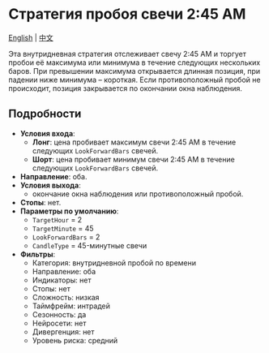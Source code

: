 # Стратегия пробоя свечи 2:45 AM
[English](README.md) | [中文](README_cn.md)

Эта внутридневная стратегия отслеживает свечу 2:45 AM и торгует пробои её максимума или минимума в течение следующих нескольких баров. При превышении максимума открывается длинная позиция, при падении ниже минимума – короткая. Если противоположный пробой не происходит, позиция закрывается по окончании окна наблюдения.

## Подробности

- **Условия входа**:
  - **Лонг**: цена пробивает максимум свечи 2:45 AM в течение следующих `LookForwardBars` свечей.
  - **Шорт**: цена пробивает минимум свечи 2:45 AM в течение следующих `LookForwardBars` свечей.
- **Направление**: оба.
- **Условия выхода**:
  - окончание окна наблюдения или противоположный пробой.
- **Стопы**: нет.
- **Параметры по умолчанию**:
  - `TargetHour` = 2
  - `TargetMinute` = 45
  - `LookForwardBars` = 2
  - `CandleType` = 45-минутные свечи
- **Фильтры**:
  - Категория: внутридневной пробой по времени
  - Направление: оба
  - Индикаторы: нет
  - Стопы: нет
  - Сложность: низкая
  - Таймфрейм: интрадей
  - Сезонность: да
  - Нейросети: нет
  - Дивергенция: нет
  - Уровень риска: средний
